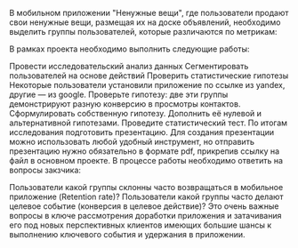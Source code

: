 В мобильном приложении "Ненужные вещи", где пользователи продают свои ненужные вещи, размещая их на доске объявлений, необходимо выделить группы пользователей, которые различаются по метрикам:

В рамках проекта необходимо выполнить следующие работы:

Провести исследовательский анализ данных
Сегментировать пользователей на основе действий
Проверить статистические гипотезы
Некоторые пользователи установили приложение по ссылке из yandex, другие — из google. Проверьте гипотезу: две эти группы демонстрируют разную конверсию в просмотры контактов.
Сформулировать собственную гипотезу. Дополнить её нулевой и альтернативной гипотезами. Проведите статистический тест.
По итогам исследования подготовить презентацию. Для создания презентации можно использовать любой удобный инструмент, но отправить презентацию нужно обязательно в формате pdf, прикрепив ссылку на файл в основном проекте.
В процессе работы необходимо ответить на вопросы закзчика:

Пользователи какой группы склонны часто возвращаться в мобильное приложение (Retention rate)?
Пользователи какой группы часто делают целевое событие (конверсия в целевое действие)?
Это очень важные вопросы в ключе рассмотрения доработки приложения и затачивания его под новых перспективных клиентов имеющих большие шансы к выполнению ключевого события и удержания в приложении.
